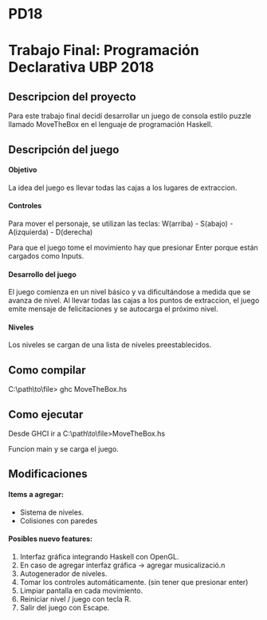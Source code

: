 # PD18
<h1>Trabajo Final: Programación Declarativa UBP 2018</h1>

<h2>Descripcion del proyecto </h2>
<p>Para este trabajo final decidí desarrollar un juego de consola estilo puzzle llamado MoveTheBox en el lenguaje de programación Haskell. </p>

<h2>Descripción del juego</h2>

<h4>Objetivo</h4>
<p>La idea del juego es llevar todas las cajas a los lugares de extraccion.</p>

<h4>Controles</h4>
<p>Para mover el personaje, se utilizan las teclas: W(arriba) - S(abajo) - A(izquierda) - D(derecha)</p>
<p>Para que el juego tome el movimiento hay que presionar Enter porque están cargados como Inputs.</p>

<h4>Desarrollo del juego</h4>
<p>El juego comienza en un nivel básico y va dificultándose a medida que se avanza de nivel. Al llevar todas las cajas a los puntos de extraccion, el juego emite mensaje de felicitaciones y se autocarga el próximo nivel.</p>

<h4>Niveles</h4>
<p>Los niveles se cargan de una lista de niveles preestablecidos.</p>

<h2>Como compilar</h2>

<p>C:\path\to\file> ghc MoveTheBox.hs <p>
  
<h2> Como ejecutar </h2>

<p> Desde GHCI ir a C:\path\to\file>MoveTheBox.hs <p>
<p> Funcion main y se carga el juego.</p>

<h2>Modificaciones</h2>

<h4> Items a agregar: </h4>
<ul>
  <li> Sistema de niveles.</li>
  <li> Colisiones con paredes</li>
  
</ul>

<h4> Posibles nuevo features: </h4>
<ol>
  <li> Interfaz gráfica integrando Haskell con OpenGL.</li>
  <li> En caso de agregar interfaz gráfica -> agregar musicalizació.n</li>
  <li> Autogenerador de niveles.</li>
  <li> Tomar los controles automáticamente. (sin tener que presionar enter) </li>
  <li> Limpiar pantalla en cada movimiento. </li>
  <li> Reiniciar nivel / juego con tecla R.</li>
  <li> Salir del juego con Escape.</li>
<ol>
